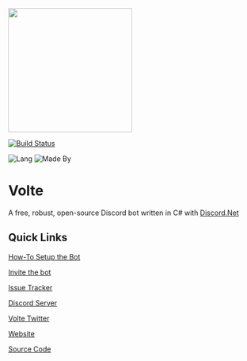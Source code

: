 <img src="https://assets.greemdev.net/Volte.png" width="250" height="250" />

[![Build Status](https://greem.visualstudio.com/Volte/_apis/build/status/Volte-CI)](https://greem.visualstudio.com/Volte/_build/latest?definitionId=-1)

![Lang](https://forthebadge.com/images/badges/made-with-c-sharp.svg)
![Made By](https://forthebadge.com/images/badges/built-by-developers.svg)

# Volte

A free, robust, open-source Discord bot written in C# with [Discord.Net](https://github.com/discord-net/Discord.Net)

## Quick Links 

 [How-To Setup the Bot](https://greemdev.atlassian.net/wiki/spaces/SIVA/pages/19300353/How+To)
 
 [Invite the bot](https://discordapp.com/oauth2/authorize?client_id=320942091049893888&scope=bot&permissions=8)

 [Issue Tracker](https://github.com/GreemDev/Volte/issues)

 [Discord Server](https://discord.greemdev.net)

 [Volte Twitter](https://twitter.com/VolteBot)

 [Website](https://volte.greemdev.net)

 [Source Code](https://github.com/GreemDev/Volte)
 